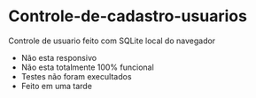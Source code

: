 # Controle-de-cadastro-usuarios

Controle de usuario feito com SQLite local do navegador

- Não esta responsivo 
- Não esta totalmente 100% funcional
- Testes não foram execultados
- Feito em uma tarde
